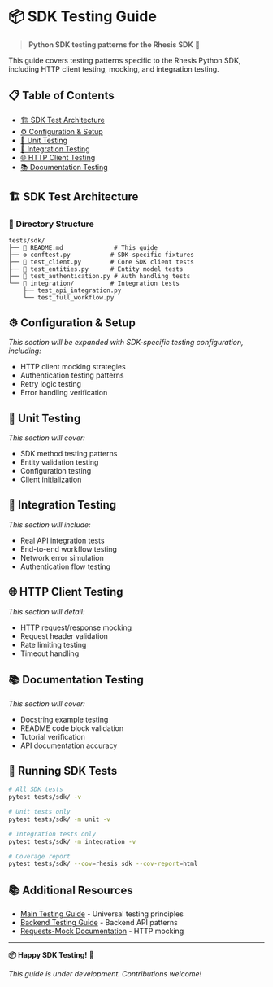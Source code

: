# 📦 SDK Testing Guide

> **Python SDK testing patterns for the Rhesis SDK** 🐍

This guide covers testing patterns specific to the Rhesis Python SDK, including HTTP client testing, mocking, and integration testing.

## 📋 Table of Contents

- [🏗️ SDK Test Architecture](#%EF%B8%8F-sdk-test-architecture)
- [⚙️ Configuration & Setup](#%EF%B8%8F-configuration--setup)
- [🧩 Unit Testing](#-unit-testing)
- [🔗 Integration Testing](#-integration-testing)
- [🌐 HTTP Client Testing](#-http-client-testing)
- [📚 Documentation Testing](#-documentation-testing)

## 🏗️ SDK Test Architecture

### 📁 Directory Structure
```
tests/sdk/
├── 📖 README.md              # This guide
├── ⚙️ conftest.py           # SDK-specific fixtures
├── 🧪 test_client.py        # Core SDK client tests
├── 🧪 test_entities.py      # Entity model tests
├── 🧪 test_authentication.py # Auth handling tests
└── 📁 integration/          # Integration tests
    ├── test_api_integration.py
    └── test_full_workflow.py
```

## ⚙️ Configuration & Setup

*This section will be expanded with SDK-specific testing configuration, including:*
- HTTP client mocking strategies
- Authentication testing patterns
- Retry logic testing
- Error handling verification

## 🧩 Unit Testing

*This section will cover:*
- SDK method testing patterns
- Entity validation testing
- Configuration testing
- Client initialization

## 🔗 Integration Testing

*This section will include:*
- Real API integration tests
- End-to-end workflow testing
- Network error simulation
- Authentication flow testing

## 🌐 HTTP Client Testing

*This section will detail:*
- HTTP request/response mocking
- Request header validation
- Rate limiting testing
- Timeout handling

## 📚 Documentation Testing

*This section will cover:*
- Docstring example testing
- README code block validation
- Tutorial verification
- API documentation accuracy

## 🚀 Running SDK Tests

```bash
# All SDK tests
pytest tests/sdk/ -v

# Unit tests only
pytest tests/sdk/ -m unit -v

# Integration tests only
pytest tests/sdk/ -m integration -v

# Coverage report
pytest tests/sdk/ --cov=rhesis_sdk --cov-report=html
```

## 📚 Additional Resources

- [Main Testing Guide](../README.md) - Universal testing principles
- [Backend Testing Guide](../backend/) - Backend API patterns
- [Requests-Mock Documentation](https://requests-mock.readthedocs.io/) - HTTP mocking

---

**📦 Happy SDK Testing!** 🐍

*This guide is under development. Contributions welcome!* 